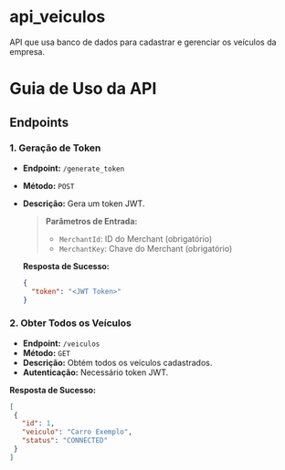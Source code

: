 # api_veiculos
API que usa banco de dados para cadastrar e gerenciar os veículos da empresa.

# Guia de Uso da API

## Endpoints

### 1. Geração de Token
- **Endpoint:** `/generate_token`
- **Método:** `POST`
- **Descrição:** Gera um token JWT.

  > **Parâmetros de Entrada:**
  > - `MerchantId`: ID do Merchant (obrigatório)
  > - `MerchantKey`: Chave do Merchant (obrigatório)

  **Resposta de Sucesso:**
  ```json
  {
    "token": "<JWT Token>"
  }

### 2. Obter Todos os Veículos
- **Endpoint:** `/veiculos`
- **Método:** `GET`
- **Descrição:** Obtém todos os veículos cadastrados.
- **Autenticação:** Necessário token JWT.
  
**Resposta de Sucesso:**
  ```json
 [
   {
     "id": 1,
     "veiculo": "Carro Exemplo",
     "status": "CONNECTED"
   }
]
